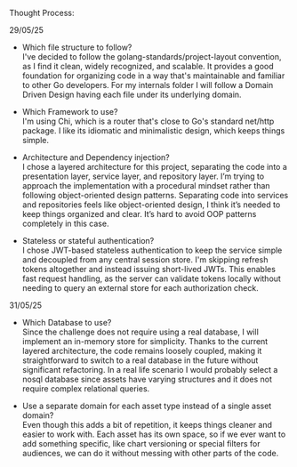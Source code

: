 Thought Process:

29/05/25

- Which file structure to follow?<br/>
  I've decided to follow the golang-standards/project-layout convention, as I find it clean, widely recognized, and scalable.
  It provides a good foundation for organizing code in a way that's maintainable and familiar to other Go developers.
  For my internals folder I will follow a Domain Driven Design having each file under its underlying domain.

- Which Framework to use?<br/>
  I'm using Chi, which is a router that's close to Go's standard net/http package.
  I like its idiomatic and minimalistic design, which keeps things simple.

- Architecture and Dependency injection?<br/>
  I chose a layered architecture for this project, separating the code into a presentation layer, service layer, and repository layer.
  I’m trying to approach the implementation with a procedural mindset rather than following object-oriented design patterns.
  Separating code into services and repositories feels like object-oriented design, I think it’s needed to keep things organized and clear.
  It’s hard to avoid OOP patterns completely in this case.

- Stateless or stateful authentication?<br/>
  I chose JWT-based stateless authentication to keep the service simple and decoupled from any central session store.
  I'm skipping refresh tokens altogether and instead issuing short-lived JWTs.
  This enables fast request handling, as the server can validate tokens locally without needing to query an external store for each authorization check.

31/05/25

- Which Database to use?<br/>
  Since the challenge does not require using a real database, I will implement an in-memory store for simplicity.
  Thanks to the current layered architecture, the code remains loosely coupled, making it straightforward to switch to a real database in the future without significant refactoring.
  In a real life scenario I would probably select a nosql database since assets have varying structures and it does not require complex relational queries.

- Use a separate domain for each asset type instead of a single asset domain? <br/>
  Even though this adds a bit of repetition, it keeps things cleaner and easier to work with.
  Each asset has its own space, so if we ever want to add something specific, like chart versioning or special filters for audiences,
  we can do it without messing with other parts of the code.
